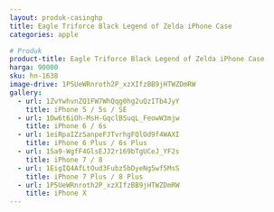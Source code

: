```yaml
---
layout: produk-casinghp
title: Eagle Triforce Black Legend of Zelda iPhone Case
categories: apple

# Produk
product-title: Eagle Triforce Black Legend of Zelda iPhone Case
harga: 90000
sku: hn-1638
image-drive: 1P5UeWRnroth2P_xzXIfzBB9jHTWZDmRW
gallery:
  - url: 1ZvYwhvnZQ1FW7WhQqg0hg2uQzITb4JyY
    title: iPhone 5 / 5s / SE
  - url: 1Dw6t6iOh-MsH-GqclBSuqL_FeowW3mjw
    title: iPhone 6 / 6s
  - url: 1eiRpaIZzSanpeFJTvrhgFQlOd9f4WAXI
    title: iPhone 6 Plus / 6s Plus
  - url: 15a9-WgfF4GlsEJJ2r169bTgUCeJ_YF2s
    title: iPhone 7 / 8
  - url: 1EigIQ4AfLtOud3Fubz5bDyeNg5wf5MsS
    title: iPhone 7 Plus / 8 Plus
  - url: 1P5UeWRnroth2P_xzXIfzBB9jHTWZDmRW
    title: iPhone X
---
```

